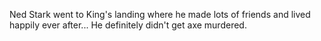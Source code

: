 Ned Stark went to King's landing where he made lots of friends and lived happily ever after... He definitely didn't get axe murdered.
